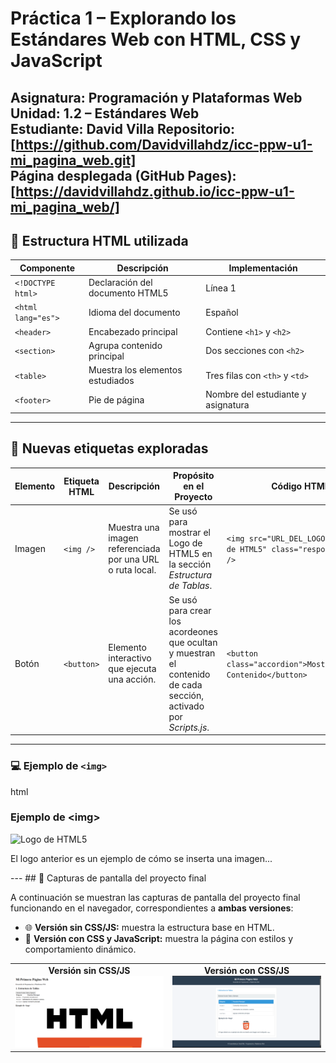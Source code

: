 # Práctica 1 – Explorando los Estándares Web con HTML, CSS y JavaScript  

**Asignatura:** Programación y Plataformas Web  
**Unidad:** 1.2 – Estándares Web  
**Estudiante:** David Villa 
**Repositorio:** [https://github.com/Davidvillahdz/icc-ppw-u1-mi_pagina_web.git]  
**Página desplegada (GitHub Pages):** [https://davidvillahdz.github.io/icc-ppw-u1-mi_pagina_web/]
---

## 🧱 Estructura HTML utilizada

| **Componente**       | **Descripción**                     | **Implementación**                       |
|-----------------------|-------------------------------------|------------------------------------------|
| `<!DOCTYPE html>`     | Declaración del documento HTML5     | Línea 1                                  |
| `<html lang="es">`    | Idioma del documento                | Español                                  |
| `<header>`            | Encabezado principal                | Contiene `<h1>` y `<h2>`                 |
| `<section>`           | Agrupa contenido principal          | Dos secciones con `<h2>`                 |
| `<table>`             | Muestra los elementos estudiados    | Tres filas con `<th>` y `<td>`           |
| `<footer>`            | Pie de página                       | Nombre del estudiante y asignatura       |

---

## 🧩 Nuevas etiquetas exploradas

| **Elemento** | **Etiqueta HTML** | **Descripción** | **Propósito en el Proyecto** | **Código HTML** |
|---------------|------------------|------------------|-------------------------------|------------------|
| Imagen | `<img />` | Muestra una imagen referenciada por una URL o ruta local. | Se usó para mostrar el Logo de HTML5 en la sección *Estructura de Tablas*. | `<img src="URL_DEL_LOGO" alt="Logo de HTML5" class="responsive-img" />` |
| Botón | `<button>` | Elemento interactivo que ejecuta una acción. | Se usó para crear los acordeones que ocultan y muestran el contenido de cada sección, activado por *Scripts.js*. | `<button class="accordion">Mostrar/Ocultar Contenido</button>` |

---

### 💻 Ejemplo de `<img>`

html
<h3>Ejemplo de &lt;img&gt;</h3>
<img 
    src="https://upload.wikimedia.org/wikipedia/commons/6/61/HTML5_logo_and_wordmark.svg" 
    alt="Logo de HTML5" 
    class="responsive-img" 
/>
<p>El logo anterior es un ejemplo de cómo se inserta una imagen...</p>
---
## 📸 Capturas de pantalla del proyecto final

A continuación se muestran las capturas de pantalla del proyecto final funcionando en el navegador, correspondientes a **ambas versiones**:

- 🌐 **Versión sin CSS/JS:** muestra la estructura base en HTML.  
- 🎨 **Versión con CSS y JavaScript:** muestra la página con estilos y comportamiento dinámico.

<p align="center">
  <table>
    <tr>
      <td align="center">
        <strong>Versión sin CSS/JS</strong><br>
        <img src="Captura-pagina1.0.png" alt="Versión sin estilos" width="400">
      </td>
      <td align="center">
        <strong>Versión con CSS/JS</strong><br>
        <img src="Captura-pagina.png" alt="Versión con estilos" width="400">
      </td>
    </tr>
  </table>
</p>
